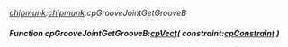 _[chipmunk](../../modules/chipmunk/chipmunk-module.md):[chipmunk](../../modules/chipmunk/chipmunk-module.md).cpGrooveJointGetGrooveB_
##### Function cpGrooveJointGetGrooveB:[cpVect](../../modules/chipmunk/chipmunk-cpvect.md)( constraint:[cpConstraint](../../modules/chipmunk/chipmunk-cpconstraint.md) )

